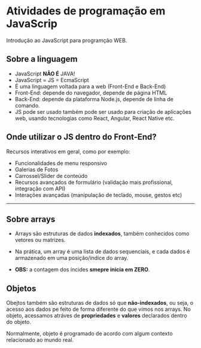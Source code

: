 # Atividades de programação em JavaScrip

Introdução ao JavaScript para programção WEB.

## Sobre a linguagem 

- JavaScript **NÃO É** JAVA!
- JavaScript = JS = EcmaScript
- É uma linguagem voltada para a web (Front-End e Back-End)
- Front-End: depende do navegador, depende de página HTML
- Back-End: depende da plataforma Node.js, depende de linha de comando.
- JS pode ser usado também pode ser usado para criação de aplicações web, usando tecnologias como React, Angular, React Native etc.

## Onde utilizar o JS dentro do Front-End?

Recursos interativos em geral, como por exemplo:

- Funcionalidades de menu responsivo
- Galerias de Fotos
- Carrossel/Slider de conteúdo
- Recursos avançados de formulário (validação mais profissional, integração com API)
- Interações avançadas (manipulação de teclado, mouse, gestos etc)

---

## Sobre arrays

- Arrays são estruturas de dados **indexados**, também conhecidos como vetores ou matrizes.

- Na prática, um array é uma lista de dados sequenciais, e cada dados é armazenado em uma posição/índice do array.

- **OBS:** a contagem dos íncides **smepre inicia em ZERO**.

## Objetos

Obejtos também são estruturas de dados só que **não-indexados**, ou seja, o acesso aos dados pe feito de forma diferente do que vimos nos arrays. No objeto, acessamos atráves de **propriedades** e **valores** declarados dentro do objeto.

Normalmente, objeto é programado de acordo com algum contexto relacionado ao mundo real.

